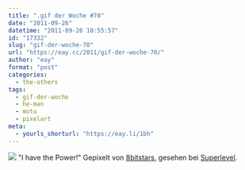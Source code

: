 ```yaml
---
title: ".gif der Woche #70"
date: "2011-09-26"
datetime: "2011-09-26 18:55:57"
id: "17332"
slug: "gif-der-woche-70"
url: "https://eay.cc/2011/gif-der-woche-70/"
author: "eay"
format: "post"
categories:
  - the-others
tags:
  - gif-der-woche
  - he-man
  - motu
  - pixelart
meta:
  - yourls_shorturl: "https://eay.li/1bh"
---
```


![](https://eay.cc/uploads/2011/pixelpower.gif) "I have the Power!" Gepixelt von [8bitstars](http://www.8bitstars.de/i-have-the-power/), gesehen bei [Superlevel](http://www.superlevel.de/spielkram/i-have-the-power).

